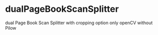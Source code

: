 # dualPageBookScanSplitter
dual Page Book  Scan Splitter with cropping option only openCV without Pilow
